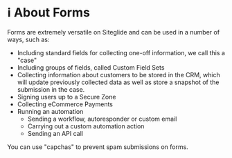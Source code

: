 # ℹ️ About Forms

Forms are extremely versatile on Siteglide and can be used in a number of ways, such as:

* Including standard fields for collecting one-off information, we call this a "case"
* Including groups of fields, called Custom Field Sets
* Collecting information about customers to be stored in the CRM, which will update previously collected data as well as store a snapshot of the submission in the case.
* Signing users up to a Secure Zone
* Collecting eCommerce Payments
* Running an automation
  * Sending a workflow, autoresponder or custom email
  * Carrying out a custom automation action
  * Sending an API call

You can use "capchas" to prevent spam submissions on forms.
